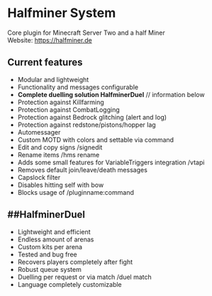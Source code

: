 # Halfminer System
Core plugin for Minecraft Server Two and a half Miner  
Website: https://halfminer.de

Current features
-------
- Modular and lightweight
- Functionality and messages configurable
- **Complete duelling solution HalfminerDuel** // information below
- Protection against Killfarming
- Protection against CombatLogging
- Protection against Bedrock glitching (alert and log)
- Protection against redstone/pistons/hopper lag
- Automessager
- Custom MOTD with colors and settable via command
- Edit and copy signs /signedit
- Rename items /hms rename
- Adds some small features for VariableTriggers integration /vtapi
- Removes default join/leave/death messages
- Capslock filter
- Disables hitting self with bow
- Blocks usage of /pluginname:command

##HalfminerDuel
-------
- Lightweight and efficient
- Endless amount of arenas
- Custom kits per arena
- Tested and bug free
- Recovers players completely after fight
- Robust queue system
- Duelling per request or via match /duel match
- Language completely customizable